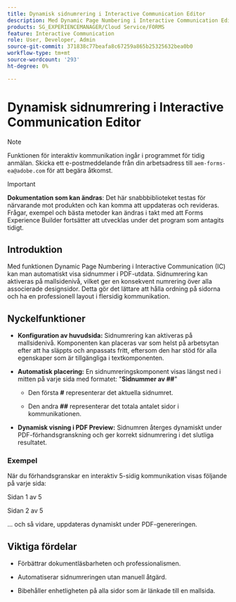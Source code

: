 ```yaml
---
title: Dynamisk sidnumrering i Interactive Communication Editor
description: Med Dynamic Page Numbering i Interactive Communication Editor kan man automatiskt visa sidnummer i PDF-utdata.
products: SG_EXPERIENCEMANAGER/Cloud Service/FORMS
feature: Interactive Communication
role: User, Developer, Admin
source-git-commit: 371838c77beafa8c67259a865b25325632bea0b0
workflow-type: tm+mt
source-wordcount: '293'
ht-degree: 0%

---
```



# Dynamisk sidnumrering i Interactive Communication Editor

>[!NOTE]
>
> Funktionen för interaktiv kommunikation ingår i programmet för tidig anmälan. Skicka ett e-postmeddelande från din arbetsadress till `aem-forms-ea@adobe.com` för att begära åtkomst.

>[!IMPORTANT]
>
> **Dokumentation som kan ändras**: Det här snabbbiblioteket testas för närvarande mot produkten och kan komma att uppdateras och revideras. Frågar, exempel och bästa metoder kan ändras i takt med att Forms Experience Builder fortsätter att utvecklas under det program som antagits tidigt.

## Introduktion

Med funktionen Dynamic Page Numbering i Interactive Communication (IC) kan man automatiskt visa sidnummer i PDF-utdata. Sidnumrering kan aktiveras på mallsidenivå, vilket ger en konsekvent numrering över alla associerade designsidor. Detta gör det lättare att hålla ordning på sidorna och ha en professionell layout i flersidig kommunikation.

## Nyckelfunktioner

- **Konfiguration av huvudsida:**
Sidnumrering kan aktiveras på mallsidenivå. Komponenten kan placeras var som helst på arbetsytan efter att ha släppts och anpassats fritt, eftersom den har stöd för alla egenskaper som är tillgängliga i textkomponenten.

- **Automatisk placering:**
En sidnumreringskomponent visas längst ned i mitten på varje sida med formatet:
&quot;**Sidnummer av ##**&quot;

   - Den första **#** representerar det aktuella sidnumret.

   - Den andra **##** representerar det totala antalet sidor i kommunikationen.

- **Dynamisk visning i PDF Preview:**
Sidnumren återges dynamiskt under PDF-förhandsgranskning och ger korrekt sidnumrering i det slutliga resultatet.

### Exempel

När du förhandsgranskar en interaktiv 5-sidig kommunikation visas följande på varje sida:

Sidan 1 av 5

Sidan 2 av 5

... och så vidare, uppdateras dynamiskt under PDF-genereringen.

## Viktiga fördelar

- Förbättrar dokumentläsbarheten och professionalismen.

- Automatiserar sidnumreringen utan manuell åtgärd.

- Bibehåller enhetligheten på alla sidor som är länkade till en mallsida.

